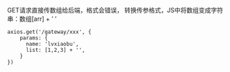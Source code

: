 GET请求直接传数组给后端，格式会错误，
转换传参格式，JS中将数组变成字符串：数组[arr] + ’ ’
```
axios.get('/gateway/xxx', {
    params: {
      name: 'lvxiaobu',
      list: [1,2,3] + '',
    }
})

```
